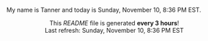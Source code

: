 My name is Tanner and today is Sunday, November 10, 8:36 PM EST.

<p align="center">This <i>README</i> file is generated <b>every 3 hours</b>!</br>Last refresh: Sunday, November 10, 8:36 PM EST<br /></p>
